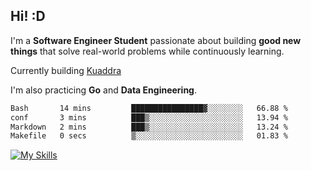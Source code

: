 ## Hi! :D

I'm a **Software Engineer Student** passionate about building **good new things** that solve real-world problems while continuously learning.

Currently building [Kuaddra](https://kuaddra.com)

I'm also practicing **Go** and **Data Engineering**.

<!--START_SECTION:waka-->

```txt
Bash       14 mins         ████████████████▓░░░░░░░░   66.88 %
conf       3 mins          ███▒░░░░░░░░░░░░░░░░░░░░░   13.94 %
Markdown   2 mins          ███▒░░░░░░░░░░░░░░░░░░░░░   13.24 %
Makefile   0 secs          ▒░░░░░░░░░░░░░░░░░░░░░░░░   01.83 %
```

<!--END_SECTION:waka-->
[![My Skills](https://skillicons.dev/icons?i=py,go,java,aws,js,docker,linux)](https://skillicons.dev)
